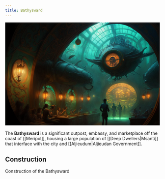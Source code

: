 ```yaml
---
title: Bathysward
---
```


![The Bathysward Market District|500](./images/Morne_interior_of_an_undersea_marketplace_inside_a_bathysphere__888bf3f7-1b2c-4491-a36c-318200a97c97.png "right center horizontal")

The **Bathysward** is a significant outpost, embassy, and marketplace off the coast of [[Meripol]], housing a large population of [[Deep Dwellers|Msanti]] that interface with the city and [[Aljieudum|Aljieudan Government]].

## Construction

Construction of the Bathysward 